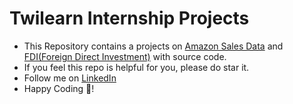 # Twilearn Internship Projects

- This Repository contains a projects on [Amazon Sales Data](https://github.com/CodeWithPriyank/Twilearn_Internship_Projects/tree/main/Amazon_Sales_Data_Analysis) and [FDI(Foreign Direct Investment)](https://github.com/CodeWithPriyank/Twilearn_Internship_Projects/tree/main/FDI(Foreign_Direct_Investment)) with source code.
- If you feel this repo is helpful for you, please do star it.
- Follow me on [LinkedIn](https://www.linkedin.com/in/priyank-goswami-711495247)
- Happy Coding 🥳!
